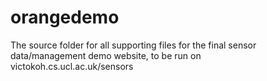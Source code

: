 # orangedemo
The source folder for all supporting files for the final sensor data/management demo website, to be run on victokoh.cs.ucl.ac.uk/sensors
